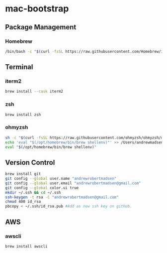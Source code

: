 # mac-bootstrap
## Package Management
### Homebrew
```bash
/bin/bash -c "$(curl -fsSL https://raw.githubusercontent.com/Homebrew/install/HEAD/install.sh)"
```


## Terminal
### iterm2
```bash
brew install --cask iterm2
```

### zsh
```bash
brew install zsh
```

### ohmyzsh
```bash
sh -c "$(curl -fsSL https://raw.githubusercontent.com/ohmyzsh/ohmyzsh/master/tools/install.sh)"
echo 'eval "$(/opt/homebrew/bin/brew shellenv)"' >> /Users/andrewmadsen/.zprofile\n
eval "$(/opt/homebrew/bin/brew shellenv)"
```

## Version Control
```bash
brew install git
git config --global user.name "andrewrobertmadsen"
git config --global user.email "andrewrobertmadsen@gmail.com"
git config --global color.ui true
mkdir ~/.ssh && cd ~/.ssh
ssh-keygen -t rsa -C "andrewrobertmadsen@gmail.com"
chmod 400 id_rsa
pbcopy < ~/.ssh/id_rsa.pub #Add as new ssh key on github.
```

## AWS
### awscli
```bash
brew install awscli
```
